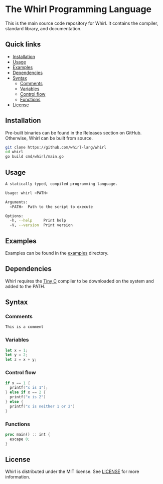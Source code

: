 # The Whirl Programming Language

This is the main source code repository for Whirl. It contains the compiler, standard library, and documentation.

## Quick links

- [Installation](#installation)
- [Usage](#usage)
- [Examples](#examples)
- [Dependencies](#dependencies)
- [Syntax](#syntax)
  - [Comments](#comments)
  - [Variables](#variables)
  - [Control flow](#control-flow)
  - [Functions](#functions)
- [License](#license)

## Installation

Pre-built binaries can be found in the Releases section on GitHub. Otherwise, Whirl can be built from source.

```bash
git clone https://github.com/whirl-lang/whirl
cd whirl
go build cmd/whirl/main.go
```

## Usage

```bash
A statically typed, compiled programming language.

Usage: whirl <PATH>

Arguments:
  <PATH>  Path to the script to execute

Options:
  -h, --help     Print help
  -V, --version  Print version
```

## Examples

Examples can be found in the [examples](examples) directory.

## Dependencies

Whirl requires the [Tiny C](https://bellard.org/tcc/) compiler to be downloaded on the system and added to the PATH.

## Syntax

### Comments

```rust
This is a comment
```

### Variables

```rust
let x = 1;
let y = 2;
let z = x + y;
```

### Control flow

```c
if x == 1 {
  printf("x is 1");
} else if x == 2 {
  printf("x is 2")
} else {
  printf("x is neither 1 or 2")
}
```

### Functions

```rust
proc main() :: int {
  escape 0;
}
```

## License

Whirl is distributed under the MIT license. See [LICENSE](LICENSE) for more information.
